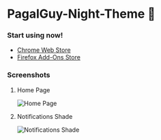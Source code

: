 # PagalGuy-Night-Theme 🌙

<h3>Start using now!</h3> 
<ul>
  <li><a href="https://chrome.google.com/webstore/detail/pagalguy-night-mode/bghljjiciedghpedhcpngaadbpiahimb" target="_blank">Chrome Web Store</a></li>
  <li><a href="https://addons.mozilla.org/addon/pagalguy-night-mode" target="_blank">Firefox Add-Ons Store</a></li>
</ul>

<h3>Screenshots</h3> 

<ol>
<li>Home Page

![Home Page](https://i.ibb.co/J5BMmMZ/image.png "Home Page")</li>

<li>Notifications Shade

![Notifications Shade](https://i.ibb.co/pP27Xdw/image.png "Notifcations Shade")</li>
